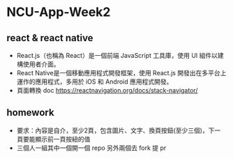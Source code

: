 # NCU-App-Week2
## react & react native
- React.js（也稱為 React）是一個前端 JavaScript 工具庫，使用 UI 組件以建構使用者介面。
- React Native是一個移動應用程式開發框架，使用 React.js 開發出在多平台上運作的應用程式，多用於 iOS 和 Android 應用程式開發。
- 頁面轉換 doc https://reactnavigation.org/docs/stack-navigator/

## homework
- 要求：內容是自介，至少2頁，包含圖片、文字、換頁按鈕(至少三個)，下一頁要能顯示前一頁按紐的值
- 三個人一組其中一個開一個 repo 另外兩個去 fork 提 pr
